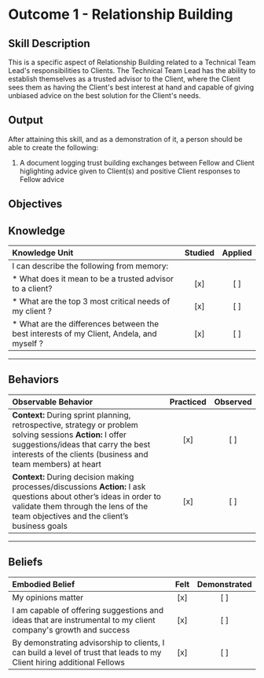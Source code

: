 # Outcome 1 - Relationship Building

**Skill Description**
----------
This is a specific aspect of Relationship Building related to a Technical Team Lead's responsibilities to Clients. The Technical Team Lead has the ability to establish themselves as a trusted advisor to the Client, where the Client sees them as having the Client's best interest at hand and capable of giving unbiased advice on the best solution for the Client's needs.

**Output**
----------
After attaining this skill, and as a demonstration of it, a person should be able to create the following:

1. A document logging trust building exchanges between Fellow and Client higlighting advice given to Client(s) and positive Client responses to Fellow advice


**Objectives**
----------
## **Knowledge**


| Knowledge Unit   |      Studied      | Applied |
|:-------------|:------------------:|:--------:|
| I can describe the following from memory: | | |
| * What does it mean to be a trusted advisor to a client? | [x] | [ ]  |
| * What are the top 3 most critical needs of my client ? | [x] | [ ]  |
| * What are the differences between the best interests of my Client, Andela, and myself ? | [x] | [ ]  |


----------


## **Behaviors**

| Observable Behavior   |      Practiced      | Observed |
|:-------------|:------------------:|:--------:|
| **Context:** During sprint planning, retrospective, strategy or problem solving sessions **Action:** I offer suggestions/ideas that carry the best interests of the clients (business and team members) at heart | [x] | [ ]  |
| **Context:** During decision making processes/discussions **Action:** I ask questions about other’s ideas in order to validate them through the lens of the team objectives and the client’s business goals |   [x]   |   [ ]  |


----------


## **Beliefs**


| Embodied Belief   |      Felt      | Demonstrated |
|:-------------|:------------------:|:--------:|
| My opinions matter | [x] | [ ]  |
| I am capable of offering suggestions and ideas that are instrumental to my client company's growth and success | [x] | [ ]  |
| By demonstrating advisorship to clients, I can build a level of trust that leads to my Client hiring additional Fellows | [x] | [ ]  |


